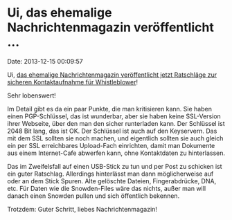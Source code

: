 Ui, das ehemalige Nachrichtenmagazin veröffentlicht \...
========================================================

Date: 2013-12-15 00:09:57

Ui, [das ehemalige Nachrichtenmagazin veröffentlicht jetzt Ratschläge
zur sicheren Kontaktaufnahme für
Whistleblower](http://spiegel.de/article.do?id=919921)!

Sehr lobenswert!

Im Detail gibt es da ein paar Punkte, die man kritisieren kann. Sie
haben einen PGP-Schlüssel, das ist wunderbar, aber sie haben keine
SSL-Version ihrer Webseite, über den man den sicher runterladen kann.
Der Schlüssel ist 2048 Bit lang, das ist OK. Der Schlüssel ist auch auf
den Keyservern. Das mit dem SSL sollten sie noch machen, und eigentlich
sollten sie auch gleich ein per SSL erreichbares Upload-Fach einrichten,
damit man Dokumente aus einem Internet-Cafe abwerfen kann, ohne
Kontaktdaten zu hinterlassen.

Das im Zweifelsfall auf einen USB-Stick zu tun und per Post zu schicken
ist ein guter Ratschlag. Allerdings hinterlässt man dann möglicherweise
auf oder an dem Stick Spuren. Alte gelöschte Dateien, Fingerabdrücke,
DNA, etc. Für Daten wie die Snowden-Files wäre das nichts, außer man
will danach einen Snowden pullen und sich öffentlich bekennen.

Trotzdem: Guter Schritt, liebes Nachrichtenmagazin!
